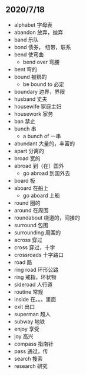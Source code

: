 ## 2020/7/18
- alphabet 字母表
- abandon 放弃，抛弃
- band 乐队
- bond 债券， 纽带，联系
- bend 使弯曲
    - bend over 弯腰
- bent 弯的
- bound 被绑的
    - be bound to 必定
- boundary 边界，界限
- husband 丈夫
- housewife 家庭主妇
- housework 家务
- ban 禁止
- bunch 串
    - a bunch of 一串
- abundant 大量的，丰富的
- apart 分离的
- broad 宽的
- abroad 到（在）国外
    - go abroad 到国外去
- board 板
- aboard 在船上
    - go aboard 上船
- round 圈的
- around 在周围
- roundabout 绕道的，间接的
- surround 包围
- surrounding 周围的
- across 穿过
- cross 穿过，十字
- crossroads 十字路口
- road 路
- ring road 环形公路
- ring 戒指，环状物
- sideroad 人行道
- routine 常规
- inside 在。。。里面
- exit 出口
- superman 超人
- subway 地铁
- enjoy 享受
- joy 高兴
- compass 指南针
- pass 通过，传
- search 搜索
- research 研究